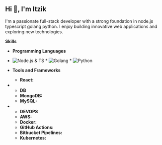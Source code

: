## Hi 👋, I'm Itzik


I'm a passionate full-stack developer with a strong foundation in node.js typescript golang python. I enjoy building innovative web applications and exploring new technologies. 

**Skills**
* **Programming Languages**
* ![Node.js & TS]([[https://nodejs.org/static/images/logo-wide.png](https://zweck.io/wp-content/uploads/2021/07/typescript-node.jpg](https://zweck.io/wp-content/uploads/2021/07/typescript-node.jpg)))  * ![Golang](https://www.techasoft.com/blog/2019/12/1576592374.png)  * ![Python](https://www.python.org/static/img/python-logo.png) 



* **Tools and Frameworks**
  * **React:**

* * **DB**
  * **MongoDB:**
  * **MySQL:**
    
* * **DEVOPS**
  * **AWS:** 
  * **Docker:** 
  * **GitHub Actions:** 
  * **Bitbucket Pipelines:** 
  * **Kubernetes:** 
